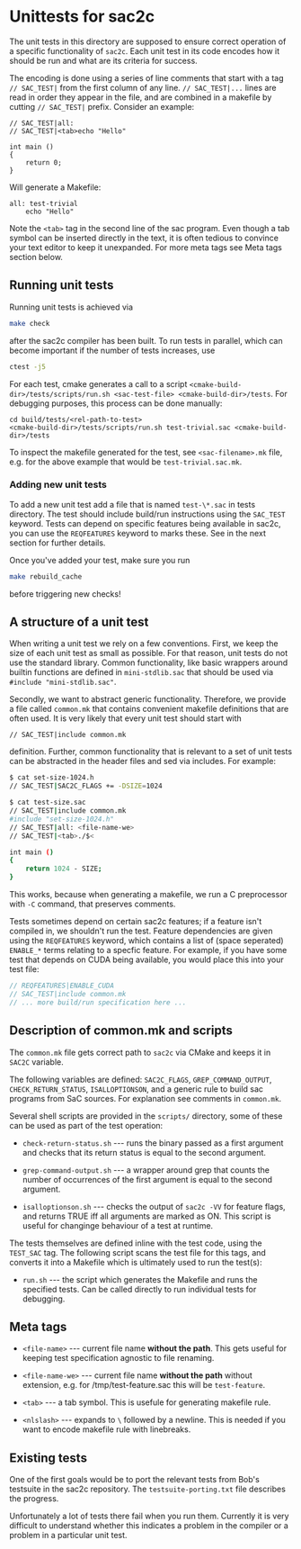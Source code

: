 Unittests for sac2c
===================

The unit tests in this directory are supposed to ensure correct operation of
a specific functionality of `sac2c`.  Each unit test in its code encodes how
it should be run and what are its criteria for success.

The encoding is done using a series of line comments that start with a tag
`// SAC_TEST|` from the first column of any line.  `// SAC_TEST|...` lines
are read in order they appear in the file, and are combined in a makefile
by cutting `// SAC_TEST|` prefix.  Consider an example:

```
// SAC_TEST|all:
// SAC_TEST|<tab>echo "Hello"

int main ()
{
    return 0;
}
```
Will generate a Makefile:

```
all: test-trivial
	echo "Hello"
```

Note the `<tab>` tag in the second line of the sac program.  Even though
a tab symbol can be inserted directly in the text, it is often tedious to
convince your text editor to keep it unexpanded.  For more meta tags see
Meta tags section below.

## Running unit tests

Running unit tests is achieved via

```sh
make check
```
after the sac2c compiler has been built.   To run tests in parallel, which
can become important if the number of tests increases, use
```sh
ctest -j5
```

For each test, cmake generates a call to a script
`<cmake-build-dir>/tests/scripts/run.sh <sac-test-file> <cmake-build-dir>/tests`.
For debugging purposes, this process can be done manually:
```
cd build/tests/<rel-path-to-test>
<cmake-build-dir>/tests/scripts/run.sh test-trivial.sac <cmake-build-dir>/tests
```
To inspect the makefile generated for the test, see `<sac-filename>.mk`
file, e.g. for the above example that would be `test-trivial.sac.mk`.

### Adding new unit tests

To add a new unit test add a file that is named `test-\*.sac` in tests
directory. The test should include build/run instructions using the `SAC_TEST`
keyword. Tests can depend on specific features being available in sac2c, you
can use the `REQFEATURES` keyword to marks these. See in the next section for
further details.

Once you've added your test, make sure you run
```sh
make rebuild_cache
```
before triggering new checks!

## A structure of a unit test

When writing a unit test we rely on a few conventions.  First, we keep
the size of each unit test as small as possible.  For that reason, unit tests
do not use the standard library. Common functionality, like basic wrappers around
builtin functions are defined in `mini-stdlib.sac` that should be used via
`#include "mini-stdlib.sac"`.

Secondly, we want to abstract generic functionality. Therefore, we provide
a file called `common.mk` that contains convenient makefile definitions that
are often used.  It is very likely that every unit test should start with 
```
// SAC_TEST|include common.mk
```
definition.  Further, common functionality that is relevant to a set of unit
tests can be abstracted in the header files and sed via includes.  For example:

```sh
$ cat set-size-1024.h
// SAC_TEST|SAC2C_FLAGS += -DSIZE=1024

$ cat test-size.sac
// SAC_TEST|include common.mk
#include "set-size-1024.h"
// SAC_TEST|all: <file-name-we>
// SAC_TEST|<tab>./$<

int main ()
{
    return 1024 - SIZE;
}
```
This works, because when generating a makefile, we run a C preprocessor with
`-C` command, that preserves comments.

Tests sometimes depend on certain sac2c features; if a feature isn't compiled in,
we shouldn't run the test. Feature dependencies are given using the `REQFEATURES`
keyword, which contains a list of (space seperated) `ENABLE_*` terms relating to
a specfic feature. For example, if you have some test that depends on CUDA being
available, you would place this into your test file:

```c
// REQFEATURES|ENABLE_CUDA
// SAC_TEST|include common.mk
// ... more build/run specification here ...
```

## Description of common.mk and scripts

The `common.mk` file gets correct path to `sac2c` via CMake and keeps it in
`SAC2C` variable.

The following variables are defined: `SAC2C_FLAGS`, `GREP_COMMAND_OUTPUT`,
`CHECK_RETURN_STATUS`, `ISALLOPTIONSON`, and a generic rule to build sac programs
from SaC sources. For explanation see comments in `common.mk`.

Several shell scripts are provided in the `scripts/` directory, some of these
can be used as part of the test operation:

  * `check-return-status.sh` --- runs the binary passed as a first argument
    and checks that its return status is equal to the second argument.

  * `grep-command-output.sh` --- a wrapper around grep that counts the number
    of occurrences of the first argument is equal to the second argument.

  * `isalloptionson.sh` --- checks the output of `sac2c -VV` for feature flags,
    and returns TRUE iff all arguments are marked as ON. This script is useful
    for changinge behaviour of a test at runtime.

The tests themselves are defined inline with the test code, using the `TEST_SAC`
tag. The following script scans the test file for this tags, and converts it into
a Makefile which is ultimately used to run the test(s):

  * `run.sh` --- the script which generates the Makefile and runs the
    specified tests. Can be called directly to run individual tests for debugging.

## Meta tags

  * `<file-name>` --- current file name **without the path**.  This gets useful
    for keeping test specification agnostic to file renaming.

  * `<file-name-we>` --- current file name **without the path** without
    extension, e.g. for /tmp/test-feature.sac this will be `test-feature`.

  * `<tab>` --- a tab symbol.  This is usefule for generating makefile rule.

  * `<nlslash>` --- expands to `\` followed by a newline.  This is needed if
     you want to encode makefile rule with linebreaks.

## Existing tests

One of the first goals would be to port the relevant tests from Bob's testsuite
in the sac2c repository.  The `testsuite-porting.txt` file describes the
progress.

Unfortunately a lot of tests there fail when you run them.  Currently it is very
difficult to understand whether this indicates a problem in the compiler or a
problem in a particular unit test.
